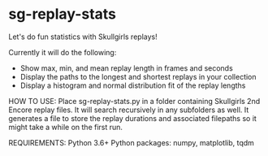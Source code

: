 # sg-replay-stats
Let's do fun statistics with Skullgirls replays!

Currently it will do the following:
* Show max, min, and mean replay length in frames and seconds
* Display the paths to the longest and shortest replays in your collection
* Display a histogram and normal distribution fit of the replay lengths

HOW TO USE:
Place sg-replay-stats.py in a folder containing Skullgirls 2nd Encore replay files. It will search recursively in any subfolders as well. It generates a file to store the replay durations and associated filepaths so it might take a while on the first run.

REQUIREMENTS:
Python 3.6+
Python packages: numpy, matplotlib, tqdm
